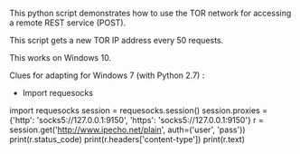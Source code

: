 This python script demonstrates how to use the TOR network for accessing a remote REST service (POST).

This script gets a new TOR IP address every 50 requests.

This works on Windows 10.

Clues for adapting for Windows 7 (with Python 2.7) :

- Import requesocks

import requesocks
session = requesocks.session()
session.proxies = {'http': 'socks5://127.0.0.1:9150', 'https': 'socks5://127.0.0.1:9150'}
r = session.get('http://www.ipecho.net/plain', auth=('user', 'pass'))
print(r.status_code)
print(r.headers['content-type'])
print(r.text)
